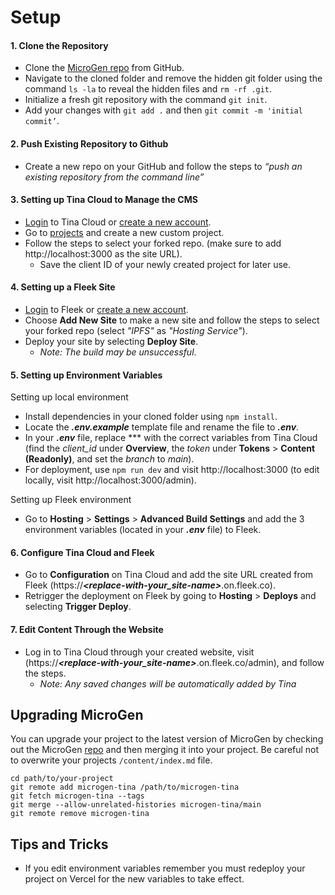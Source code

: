 
# Setup

#### 1. Clone the Repository
- Clone the [MicroGen repo](https://github.com/pathfindertools/microgen) from GitHub. 
- Navigate to the cloned folder and remove the hidden git folder using the command ```ls -la``` to reveal the hidden files and ```rm -rf .git```. 
- Initialize a fresh git repository with the command ```git init```.
- Add your changes with ```git add .``` and then ```git commit -m 'initial commit’```.

#### 2. Push Existing Repository to Github 
- Create a new repo on your GitHub and follow the steps to _“push an existing repository from the command line”_

#### 3. Setting up Tina Cloud to Manage the CMS
- [Login](https://app.tina.io/signin) to Tina Cloud or [create a new account](https://app.tina.io/register).
- Go to [projects](https://app.tina.io/projects) and create a new custom project. 
- Follow the steps to select your forked repo. (make sure to add http://localhost:3000 as the site URL).
    - Save the client ID of your newly created project for later use.

#### 4. Setting up a Fleek Site
- [Login](https://app.fleek.co/#/auth/sign-in?method=Git+Provider) to Fleek or [create a new account](https://app.fleek.co/#/auth/sign-up?method=Git+Provider).
- Choose **Add New Site** to make a new site and follow the steps to select your forked repo (select _"IPFS"_ as _"Hosting Service"_).
- Deploy your site by selecting **Deploy Site**.
    - _Note: The build may be unsuccessful_.

#### 5. Setting up Environment Variables 

Setting up local environment 
- Install dependencies in your cloned folder using ```npm install```.
- Locate the **_.env.example_** template file and rename the file to **_.env_**.
- In your __*_.env_*__ file, replace *** with the correct variables from Tina Cloud (find the *client_id* under __Overview__, the *token* under __Tokens__ > __Content (Readonly)__, and set the _branch_ to _main_).
- For deployment, use ```npm run dev``` and visit http://localhost:3000 (to edit locally, visit http://localhost:3000/admin).

Setting up Fleek environment 
- Go to **Hosting** > **Settings** > **Advanced Build Settings** and add the 3 environment variables (located in your **_.env_** file) to Fleek.

#### 6. Configure Tina Cloud and Fleek
- Go to **Configuration** on Tina Cloud and add the site URL created from Fleek (https://**_<replace-with-your_site-name>_**.on.fleek.co).
- Retrigger the deployment on Fleek by going to **Hosting** > **Deploys** and selecting **Trigger Deploy**.

#### 7. Edit Content Through the Website
- Log in to Tina Cloud through your created website, visit (https://**_<replace-with-your_site-name>_**.on.fleek.co/admin), and follow the steps.
    - _Note: Any saved changes will be automatically added by Tina_

## Upgrading MicroGen

You can upgrade your project to the latest version of MicroGen by checking out the MicroGen [repo](https://github.com/filecoin-project/microgen-tina) and then merging it into your project. Be careful not to overwrite your projects ```/content/index.md``` file.
```
cd path/to/your-project
git remote add microgen-tina /path/to/microgen-tina
git fetch microgen-tina --tags
git merge --allow-unrelated-histories microgen-tina/main
git remote remove microgen-tina
```

## Tips and Tricks

- If you edit environment variables remember you must redeploy your project on Vercel for the new variables to take effect.
